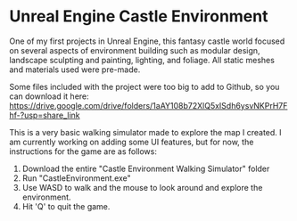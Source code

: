 # Unreal Engine Castle Environment
One of my first projects in Unreal Engine, this fantasy castle world focused on several aspects of environment building such as modular design, landscape sculpting and painting, lighting, and foliage. All static meshes and materials used were pre-made.

Some files included with the project were too big to add to Github, so you can download it here:
https://drive.google.com/drive/folders/1aAY108b72XlQ5xISdh6ysvNKPrH7Fhf-?usp=share_link

This is a very basic walking simulator made to explore the map I created. I am currently working on adding some UI features, but for now, the instructions for the game are as follows:
1. Download the entire "Castle Environment Walking Simulator" folder
2. Run "CastleEnvironment.exe"
3. Use WASD to walk and the mouse to look around and explore the environment.
4. Hit 'Q' to quit the game.
